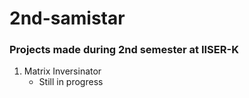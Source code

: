 # 2nd-samistar

### Projects made during 2nd semester at IISER-K

1. Matrix Inversinator
   - Still in progress
